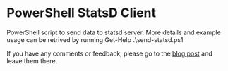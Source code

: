 PowerShell StatsD Client
========================

PowerShell script to send data to statsd server.  More details and example usage can be retrived by running Get-Help .\send-statsd.ps1

If you have any comments or feedback, please go to the [blog post](http://blog.joehack3r.com/2012/11/25/powershell-statsd-client/) and leave them there.

